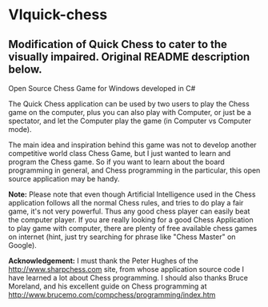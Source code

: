VIquick-chess
===========
Modification of Quick Chess to cater to the visually impaired. Original README description below.
-------------------------------------------------------------------------------------

Open Source Chess Game for Windows developed in C#

The Quick Chess application can be used by two users to play the Chess game on the computer, plus you can also play with Computer, or just be a spectator, and let the Computer play the game (in Computer vs Computer mode).

The main idea and inspiration behind this game was not to develop another competitive world class Chess Game, but I just wanted to learn and program the Chess game. So if you want to learn about the board programming in general, and Chess programming in the particular, this open source application may be handy.

<b>Note:</b> Please note that even though Artificial Intelligence used in the Chess application follows all the normal Chess rules, and tries to do play a fair game, it's not very powerful. Thus any good chess player can easily beat the computer player. If you are really looking for a good Chess Application to play game with computer, there are plenty of free available chess games on internet (hint, just try searching for phrase like "Chess Master" on Google).

<b>Acknowledgement:</b> I must thank the Peter Hughes of the http://www.sharpchess.com site, from whose application source code I have learned a lot about Chess programming. I should also thanks Bruce Moreland, and his excellent guide on Chess programming at http://www.brucemo.com/compchess/programming/index.htm
